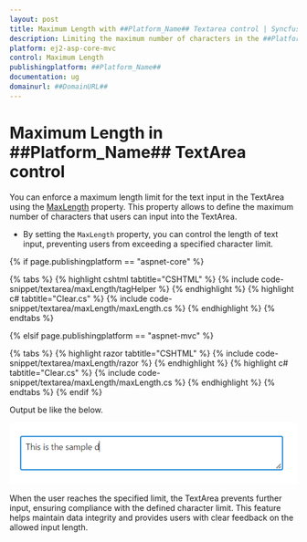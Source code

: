 ```yaml
---
layout: post
title: Maximum Length with ##Platform_Name## Textarea control | Syncfusion
description: Limiting the maximum number of characters in the ##Platform_Name## Textarea control of Syncfusion Essential JS 2 and more details.
platform: ej2-asp-core-mvc
control: Maximum Length
publishingplatform: ##Platform_Name##
documentation: ug
domainurl: ##DomainURL##
---
```


# Maximum Length in ##Platform_Name## TextArea control

You can enforce a maximum length limit for the text input in the TextArea using the [MaxLength](https://help.syncfusion.com/cr/aspnetcore-js2/Syncfusion.EJ2.Inputs.TextArea.html#Syncfusion_EJ2_Inputs_TextArea_MaxLength) property. This property allows to define the maximum number of characters that users can input into the TextArea.


* By setting the `MaxLength` property, you can control the length of text input, preventing users from exceeding a specified character limit.

{% if page.publishingplatform == "aspnet-core" %}

{% tabs %}
{% highlight cshtml tabtitle="CSHTML" %}
{% include code-snippet/textarea/maxLength/tagHelper %}
{% endhighlight %}
{% highlight c# tabtitle="Clear.cs" %}
{% include code-snippet/textarea/maxLength/maxLength.cs %}
{% endhighlight %}
{% endtabs %}

{% elsif page.publishingplatform == "aspnet-mvc" %}

{% tabs %}
{% highlight razor tabtitle="CSHTML" %}
{% include code-snippet/textarea/maxLength/razor %}
{% endhighlight %}
{% highlight c# tabtitle="Clear.cs" %}
{% include code-snippet/textarea/maxLength/maxLength.cs %}
{% endhighlight %}
{% endtabs %}
{% endif %}

Output be like the below.

![textarea](./images/textarea-maxLength.png)

When the user reaches the specified limit, the TextArea prevents further input, ensuring compliance with the defined character limit. This feature helps maintain data integrity and provides users with clear feedback on the allowed input length.

